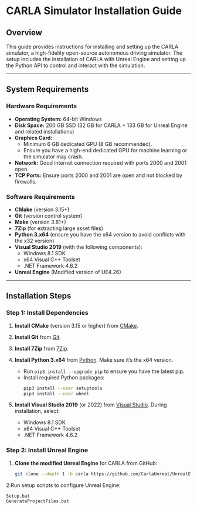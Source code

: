 # CARLA Simulator Installation Guide

## Overview
This guide provides instructions for installing and setting up the CARLA simulator, a high-fidelity open-source autonomous driving simulator. The setup includes the installation of CARLA with Unreal Engine and setting up the Python API to control and interact with the simulation.

---

## System Requirements

### Hardware Requirements
- **Operating System:** 64-bit Windows
- **Disk Space:** 200 GB SSD (32 GB for CARLA + 133 GB for Unreal Engine and related installations)
- **Graphics Card:** 
  - Minimum 6 GB dedicated GPU (8 GB recommended).
  - Ensure you have a high-end dedicated GPU for machine learning or the simulator may crash.
- **Network:** Good internet connection required with ports 2000 and 2001 open.
- **TCP Ports:** Ensure ports 2000 and 2001 are open and not blocked by firewalls.

### Software Requirements
- **CMake** (version 3.15+)
- **Git** (version control system)
- **Make** (version 3.81+)
- **7Zip** (for extracting large asset files)
- **Python 3.x64** (ensure you have the x64 version to avoid conflicts with the x32 version)
- **Visual Studio 2019** (with the following components):
  - Windows 8.1 SDK
  - x64 Visual C++ Toolset
  - .NET Framework 4.6.2
- **Unreal Engine** (Modified version of UE4.26)

---

## Installation Steps

### Step 1: Install Dependencies

1. **Install CMake** (version 3.15 or higher) from [CMake](https://cmake.org/download/).
2. **Install Git** from [Git](https://git-scm.com/download/win).
3. **Install 7Zip** from [7Zip](https://www.7-zip.org/download.html).
4. **Install Python 3.x64** from [Python](https://www.python.org/downloads/). Make sure it’s the x64 version.
   - Run `pip3 install --upgrade pip` to ensure you have the latest pip.
   - Install required Python packages:
     ```bash
     pip3 install --user setuptools
     pip3 install --user wheel
     ```

5. **Install Visual Studio 2019** (or 2022) from [Visual Studio](https://visualstudio.microsoft.com/downloads/). During installation, select:
   - Windows 8.1 SDK
   - x64 Visual C++ Toolset
   - .NET Framework 4.6.2

### Step 2: Install Unreal Engine

1. **Clone the modified Unreal Engine** for CARLA from GitHub:
   ```bash
   git clone --depth 1 -b carla https://github.com/CarlaUnreal/UnrealEngine.git .

2.Run setup scripts to configure Unreal Engine:
   ```bash
   Setup.bat
GenerateProjectFiles.bat



